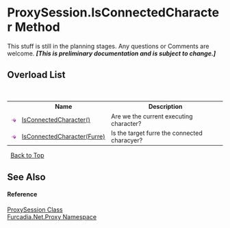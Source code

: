 # ProxySession.IsConnectedCharacter Method 
This stuff is still in the planning stages. Any questions or Comments are welcome. _**\[This is preliminary documentation and is subject to change.\]**_


## Overload List
&nbsp;<table><tr><th></th><th>Name</th><th>Description</th></tr><tr><td>![Public method](media/pubmethod.gif "Public method")</td><td><a href="M_Furcadia_Net_Proxy_ProxySession_IsConnectedCharacter">IsConnectedCharacter()</a></td><td>
Are we the current executing character?</td></tr><tr><td>![Public method](media/pubmethod.gif "Public method")</td><td><a href="M_Furcadia_Net_Proxy_ProxySession_IsConnectedCharacter_1">IsConnectedCharacter(Furre)</a></td><td>
Is the target furre the connected characyer?</td></tr></table>&nbsp;
<a href="#proxysession.isconnectedcharacter-method">Back to Top</a>

## See Also


#### Reference
<a href="T_Furcadia_Net_Proxy_ProxySession">ProxySession Class</a><br /><a href="N_Furcadia_Net_Proxy">Furcadia.Net.Proxy Namespace</a><br />